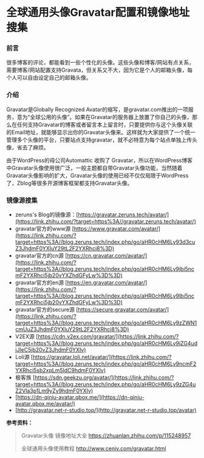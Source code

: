 # 全球通用头像Gravatar配置和镜像地址搜集


<!--more-->
### 前言
很多博客的评论，都能看到一些个性化的头像。这些头像和博客/网站有点关系，需要博客/网站配置支持Gravata，但关系又不大，因为它是个人的邮箱头像，每个人可以自由设定自己的邮箱头像。

### 介绍
Gravatar是Globally Recognized Avatar的缩写，是gravatar.com推出的一项服务，意为“全球公用的头像”。如果在Gravatar的服务器上放置了你自己的头像，那么在任何支持Gravatar的博客或者留言本上留言时，只要提供你与这个头像关联的Email地址，就能够显示出你的Gravatar头像来。这样就为大家提供了一个统一管理多个头像的平台，只要站点支持gravatar，就不必特意为每个站点单独上传头像，省去了麻烦。


由于WordPress的母公司Automattic 收购了 Gravatar，所以在WordPress博客中Gravatar头像使用很广泛，一般主题都自带Gravatar头像功能，当然随着Gravatar头像影响的扩大，Gravatar头像的使用已经不仅仅局限于WordPress了，Zblog等很多开源博客框架都支持Gravatar头像。

### 镜像源搜集

-   zeruns's Blog的镜像源：[https://gravatar.zeruns.tech/avatar/](https://link.zhihu.com/?target=https%3A//gravatar.zeruns.tech/avatar/)
-   gravatar官方的www源 [https://www.gravatar.com/avatar/](https://link.zhihu.com/?target=https%3A//blog.zeruns.tech/index.php/go/aHR0cHM6Ly93d3cuZ3JhdmF0YXIuY29tL2F2YXRhci8%3D)
-   gravatar官方的cn源 [https://cn.gravatar.com/avatar/](https://link.zhihu.com/?target=https%3A//blog.zeruns.tech/index.php/go/aHR0cHM6Ly9jbi5ncmF2YXRhci5jb20vYXZhdGFyLw%3D%3D)
-   gravatar官方的en源 [https://en.gravatar.com/avatar/](https://link.zhihu.com/?target=https%3A//blog.zeruns.tech/index.php/go/aHR0cHM6Ly9lbi5ncmF2YXRhci5jb20vYXZhdGFyLw%3D%3D)
-   gravatar官方的secure源 [https://secure.gravatar.com/avatar/](https://link.zhihu.com/?target=https%3A//blog.zeruns.tech/index.php/go/aHR0cHM6Ly9zZWN1cmUuZ3JhdmF0YXIuY29tL2F2YXRhci8%3D)
-   V2EX源 [https://cdn.v2ex.com/gravatar/](https://link.zhihu.com/?target=https%3A//blog.zeruns.tech/index.php/go/aHR0cHM6Ly9jZG4udjJleC5jb20vZ3JhdmF0YXIv)
-   Loli源 [https://gravatar.loli.net/avatar/](https://link.zhihu.com/?target=https%3A//blog.zeruns.tech/index.php/go/aHR0cHM6Ly9ncmF2YXRhci5sb2xpLm5ldC9hdmF0YXIv)
-   极客族 [https://sdn.geekzu.org/avatar/](https://link.zhihu.com/?target=https%3A//blog.zeruns.tech/index.php/go/aHR0cHM6Ly9zZG4uZ2Vla3p1Lm9yZy9hdmF0YXIv)
- [https://dn-qiniu-avatar.qbox.me/](https://dn-qiniu-avatar.qbox.me/avatar/)
- [http://gravatar.net-r-studio.top/](http://gravatar.net-r-studio.top/avatar)






**参考资料：**
> Gravatar头像 镜像地址大全 https://zhuanlan.zhihu.com/p/115248957
>
> 全球通用头像使用教程 http://www.ceniv.com/gravatar.html
